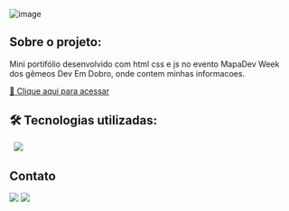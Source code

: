 ![image](https://user-images.githubusercontent.com/105132452/197288100-1c0a55c8-51c9-4c59-9a37-d2f065b846da.png)

## Sobre o projeto:

Mini portifólio desenvolvido com html css e js no evento MapaDev Week dos gêmeos Dev Em Dobro, onde contem minhas informacoes. 

[🔗 Clique aqui para acessar](https://andersonrodrigs.github.io/Mini-Portifolio/)

## 🛠 Tecnologias utilizadas:

<div display="block">
<img src="https://img.shields.io/badge/HTML5-E34F26?style=for-the-badge&logo=html5&logoColor=white" alt="">
<img src="https://img.shields.io/badge/CSS3-1572B6?style=for-the-badge&logo=css3&logoColor=white" alt="">
<img src="https://img.shields.io/badge/JavaScript-F7DF1E?style=for-the-badge&logo=javascript&logoColor=black" />
</div>

<!--# Autor:-->
## Contato
<a href="https://www.linkedin.com/in/anderson-r-souza" target="_blank"><img src="https://img.shields.io/badge/-LinkedIn-%230077B5?style=for-the-badge&logo=linkedin&logoColor=white" target="_blank"></a> 
<a href = "mailto:anderson.rodriguesouz@gmail.com"><img src="https://img.shields.io/badge/-Gmail-%23333?style=for-the-badge&logo=gmail&logoColor=white" target="_blank"></a>

